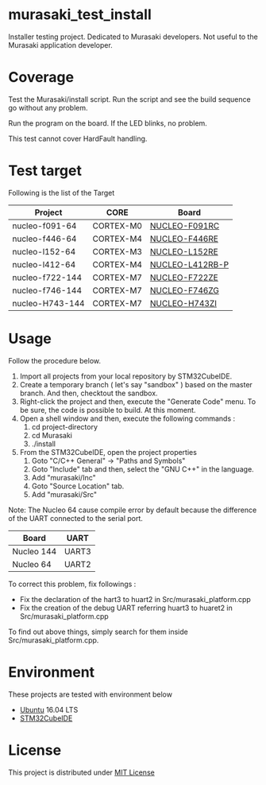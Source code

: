 # murasaki_test_install
Installer testing project. Dedicated to Murasaki developers. Not useful to the Murasaki application developer. 

# Coverage
Test the Murasaki/install script. 
Run the script and see the build sequence go without any problem. 

Run the program on the board. If the LED blinks, no problem. 

This test cannot cover HardFault handling. 

# Test target
Following is the list of the Target 

| Project         | CORE      | Board         |
|-----------------|-----------|-----------------|
| nucleo-f091-64  | CORTEX-M0 | [NUCLEO-F091RC](https://www.st.com/en/evaluation-tools/nucleo-f091rc.html) |
| nucleo-f446-64  | CORTEX-M4 | [NUCLEO-F446RE](https://www.st.com/content/st_com/en/products/evaluation-tools/product-evaluation-tools/mcu-mpu-eval-tools/stm32-mcu-mpu-eval-tools/stm32-nucleo-boards/nucleo-f446re.html) |
| nucleo-l152-64  | CORTEX-M3 | [NUCLEO-L152RE](https://www.st.com/ja/evaluation-tools/nucleo-l152re.html) |
| nucleo-l412-64  | CORTEX-M4 | [NUCLEO-L412RB-P](https://www.st.com/ja/evaluation-tools/nucleo-l152re.html) |
| nucleo-f722-144 | CORTEX-M7 | [NUCLEO-F722ZE](https://www.st.com/content/st_com/en/products/evaluation-tools/product-evaluation-tools/mcu-mpu-eval-tools/stm32-mcu-mpu-eval-tools/stm32-nucleo-boards/nucleo-f722ze.html) |
| nucleo-f746-144 | CORTEX-M7 | [NUCLEO-F746ZG](https://www.st.com/content/st_com/en/products/evaluation-tools/product-evaluation-tools/mcu-mpu-eval-tools/stm32-mcu-mpu-eval-tools/stm32-nucleo-boards/nucleo-f746zg.html) |
| nucleo-H743-144 | CORTEX-M7 | [NUCLEO-H743ZI](https://www.st.com/content/st_com/en/products/evaluation-tools/product-evaluation-tools/mcu-mpu-eval-tools/stm32-mcu-mpu-eval-tools/stm32-nucleo-boards/nucleo-h743zi.html) |



# Usage
Follow the procedure below. 
  1. Import all projects from your local repository by STM32CubeIDE.
  1. Create a temporary branch ( let's say "sandbox" ) based on the master branch. And then, checktout the sandbox. 
  1. Right-click the project and then, execute the "Generate Code" menu. To be sure, the code is possible to build. At this moment.
  1. Open a shell window and then, execute the following commands :
     1. cd project-directory
     1. cd Murasaki
     1. ./install
  1. From the STM32CubeIDE, open the project properties
     1. Goto "C/C++ General" -> "Paths and Symbols"
     1. Goto "Include" tab and then, select the "GNU C++" in the language. 
     1. Add "murasaki/Inc" 
     1. Goto "Source Location" tab. 
     1. Add "murasaki/Src" 
     
Note: The Nucleo 64 cause compile error by default because the difference of the UART connected to the serial port. 

| Board      | UART |
-------------|------
| Nucleo 144 | UART3 |
| Nucleo 64  | UART2 |

To correct this problem, fix followings :
- Fix the declaration of the hart3 to huart2 in Src/murasaki_platform.cpp
- Fix the creation of the debug UART referring huart3 to huaret2 in Src/murasaki_platform.cpp

To find out above things, simply search for them inside Src/murasaki_platform.cpp.

# Environment
These projects are tested with environment below
 - [Ubuntu](https://ubuntu.com/) 16.04 LTS
 - [STM32CubeIDE](https://www.st.com/ja/development-tools/stm32cubeide.html)

# License
This project is distributed under [MIT License](LICENSE)